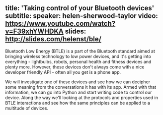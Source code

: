 title: 'Taking control of your Bluetooth devices'
subtitle:
speaker: helen-sherwood-taylor
video: https://www.youtube.com/watch?v=F39xhYWHDKA
slides: http://slides.com/helenst/ble/
---
Bluetooth Low Energy (BTLE) is a part of the Bluetooth standard aimed at bringing wireless technology to low power devices, and it's getting into everything - lightbulbs, robots, personal health and fitness devices and plenty more. However, these devices don't always come with a nice developer friendly API - often all you get is a phone app.

We will investigate one of these devices and see how we can decipher some meaning from the conversations it has with its app. Armed with that information, we can go into Python and start writing code to control our device. Along the way we'll looking at the protocols and properties used in BTLE interactions and see how the same principles can be applied to a multitude of devices.